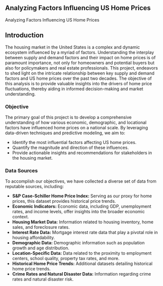 ## Analyzing Factors Influencing US Home Prices
Analyzing Factors Influencing US Home Prices

## Introduction

The housing market in the United States is a complex and dynamic ecosystem influenced by a myriad of factors. Understanding the interplay between supply and demand factors and their impact on home prices is of paramount importance, not only for homeowners and potential buyers but also for policymakers and real estate professionals.
This project, endeavors to shed light on the intricate relationship between key supply and demand factors and US home prices over the past two decades. The objective of this analysis is to provide valuable insights into the drivers of home price fluctuations, thereby aiding in informed decision-making and market understanding.

### Objective

The primary goal of this project is to develop a comprehensive understanding of how various economic, demographic, and locational factors have influenced home prices on a national scale. By leveraging data-driven techniques and predictive modeling, we aim to:

- Identify the most influential factors affecting US home prices.
- Quantify the magnitude and direction of these influences.
- Provide actionable insights and recommendations for stakeholders in the housing market.

### Data Sources

To accomplish our objectives, we have collected a diverse set of data from reputable sources, including:

- **S&P Case-Schiller Home Price Index:** Serving as our proxy for home prices, this dataset provides historical price trends.
- **Economic Indicators:** Economic data, including GDP, unemployment rates, and income levels, offer insights into the broader economic context.
- **Housing Market Data:** Information related to housing inventory, home sales, and foreclosure rates.
- **Interest Rate Data:** Mortgage interest rate data that play a pivotal role in housing affordability.
- **Demographic Data:** Demographic information such as population growth and age distribution.
- **Location-Specific Data:** Data related to the proximity to employment centers, school quality, property tax rates, and more.
- **Historical Home Price Trends:** Additional datasets detailing historical home price trends.
- **Crime Rates and Natural Disaster Data:** Information regarding crime rates and natural disaster risk.

